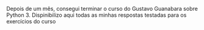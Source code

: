 Depois de um mês, consegui terminar o curso do Gustavo Guanabara sobre Python 3.
Dispinibilizo aqui todas as minhas respostas testadas para os exercícios do curso
